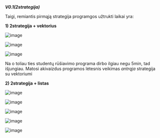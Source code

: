 ***V0.1(2strategija)***

Taigi, remiantis pirmąją strategija programgos užtrukti laikai yra:

**1) 2strategija + vektorius**

![image](https://user-images.githubusercontent.com/91281608/142689056-2e069be0-9e42-48da-a51c-d7af72650036.png)

![image](https://user-images.githubusercontent.com/91281608/142689129-c786bdb0-466d-4287-987e-5256845e5ae1.png)

![image](https://user-images.githubusercontent.com/91281608/142689212-4f537067-89d7-48a6-9d7f-5fde244b5f3b.png)

Na o toliau ties studentų rūšiavimo programa dirbo ilgiau negu 5min, tad išjungiau. Matosi akivaizdus programos lėtesnis veikimas *antrąja* strategija su vektoriumi

**2) 2strategija + listas**

![image](https://user-images.githubusercontent.com/91281608/142917901-fee9b6bf-f705-49c8-b34d-372e9f7dfaf2.png)

![image](https://user-images.githubusercontent.com/91281608/142918128-6544c4c7-a117-4d5c-9ff8-92f80ae5723c.png)

![image](https://user-images.githubusercontent.com/91281608/142918206-98ce829e-86ea-4730-9be2-9d187ab97a34.png)

![image](https://user-images.githubusercontent.com/91281608/142918342-b5ec49e9-bbbe-4895-9e44-b9b11d435559.png)

![image](https://user-images.githubusercontent.com/91281608/142919414-a073e110-b5c7-49d9-84de-7570642dc500.png)

